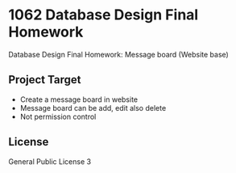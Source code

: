 # 1062 Database Design Final Homework
Database Design Final Homework: Message board (Website base)

## Project Target
* Create a message board in website
* Message board can be add, edit also delete
* Not permission control

## License
General Public License 3